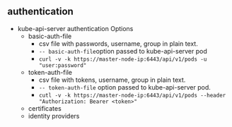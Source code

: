 ## authentication
* kube-api-server authentication Options
  * basic-auth-file 
    * csv file with passwords, username, group in plain text. 
    * `-- basic-auth-file`option passed to kube-api-server pod
    * `curl -v -k https://master-node-ip:6443/api/v1/pods -u "user:password"`
  * token-auth-file
    * csv file with tokens, username, group in plain text. 
    * `-- token-auth-file` option passed to kube-api-server pod.
    * `cutl -v -k https://master-node-ip:6443/api/v1/pods --header "Authorization: Bearer <token>"`
  * certificates
  * identity providers